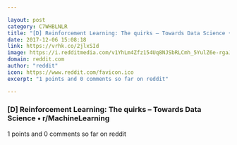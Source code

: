```yaml
---

layout: post
category: C7WHBLNLR
title: "[D] Reinforcement Learning: The quirks – Towards Data Science • r/MachineLearning"
date: 2017-12-06 15:08:18
link: https://vrhk.co/2jlxSId
image: https://i.redditmedia.com/v1YhLm4Zfz154Uq8NJSbRLCmh_5YulZ6e-rgaJpzJGg.jpg?w=320&s=4cb392c9997a7b3a64db927ab54d08af
domain: reddit.com
author: "reddit"
icon: https://www.reddit.com/favicon.ico
excerpt: "1 points and 0 comments so far on reddit"

---
```


### [D] Reinforcement Learning: The quirks – Towards Data Science • r/MachineLearning

1 points and 0 comments so far on reddit